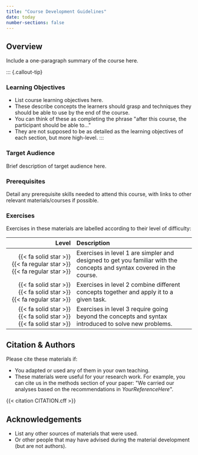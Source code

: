 ```yaml
---
title: "Course Development Guidelines"
date: today
number-sections: false
---
```


## Overview 

Include a one-paragraph summary of the course here. 

::: {.callout-tip}
### Learning Objectives

- List course learning objectives here.
- These describe concepts the learners should grasp and techniques they should be able to use by the end of the course.
- You can think of these as completing the phrase "after this course, the participant should be able to..."
- They are not supposed to be as detailed as the learning objectives of each section, but more high-level.
:::


### Target Audience

Brief description of target audience here.


### Prerequisites

Detail any prerequisite skills needed to attend this course, with links to other relevant materials/courses if possible.


<!-- Training Developer note: comment the following section out if you did not assign levels to your exercises -->
### Exercises

Exercises in these materials are labelled according to their level of difficulty:

| Level | Description |
| ----: | :---------- |
| {{< fa solid star >}} {{< fa regular star >}} {{< fa regular star >}} | Exercises in level 1 are simpler and designed to get you familiar with the concepts and syntax covered in the course. |
| {{< fa solid star >}} {{< fa solid star >}} {{< fa regular star >}} | Exercises in level 2 combine different concepts together and apply it to a given task. |
| {{< fa solid star >}} {{< fa solid star >}} {{< fa solid star >}} | Exercises in level 3 require going beyond the concepts and syntax introduced to solve new problems. |


## Citation & Authors

Please cite these materials if:

- You adapted or used any of them in your own teaching.
- These materials were useful for your research work. For example, you can cite us in the methods section of your paper: "We carried our analyses based on the recommendations in _YourReferenceHere_".

<!-- 
This is generated automatically from the CITATION.cff file. 
If you think you should be added as an author, please get in touch with us.
-->

{{< citation CITATION.cff >}}


## Acknowledgements

<!-- if there are no acknowledgements we can delete this section -->

- List any other sources of materials that were used.
- Or other people that may have advised during the material development (but are not authors).
